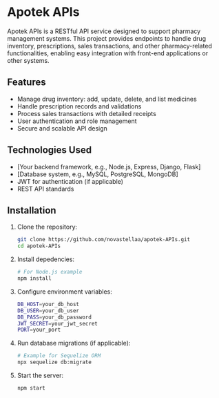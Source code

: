 # Apotek APIs

Apotek APIs is a RESTful API service designed to support pharmacy management systems. This project provides endpoints to handle drug inventory, prescriptions, sales transactions, and other pharmacy-related functionalities, enabling easy integration with front-end applications or other systems.

## Features

- Manage drug inventory: add, update, delete, and list medicines
- Handle prescription records and validations
- Process sales transactions with detailed receipts
- User authentication and role management
- Secure and scalable API design

## Technologies Used

- [Your backend framework, e.g., Node.js, Express, Django, Flask]  
- [Database system, e.g., MySQL, PostgreSQL, MongoDB]  
- JWT for authentication (if applicable)  
- REST API standards  

## Installation

1. Clone the repository:
   ```bash
   git clone https://github.com/novastellaa/apotek-APIs.git
   cd apotek-APIs
2. Install depedencies:
   ```bash
   # For Node.js example
   npm install

3. Configure environment variables:
   ```bash
   DB_HOST=your_db_host
   DB_USER=your_db_user
   DB_PASS=your_db_password
   JWT_SECRET=your_jwt_secret
   PORT=your_port

4. Run database migrations (if applicable):
   ```bash
   # Example for Sequelize ORM
   npx sequelize db:migrate

5. Start the server:
   ```bash
   npm start
